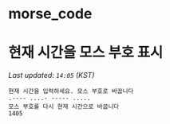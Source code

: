 # morse_code
# 현재 시간을 모스 부호 표시
<!-- MORSE_TIME_START -->
_Last updated: `14:05` (KST)_

```
현재 시간을 입력하세요. 모스 부호로 바꿉니다
.---- ....- ----- .....
모스 부호를 다시 현재 시간으로 바꿉니다
1405
```
<!-- MORSE_TIME_END -->
